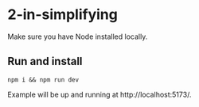 # 2-in-simplifying

Make sure you have Node installed locally.

## Run and install

```
npm i && npm run dev
```

Example will be up and running at http://localhost:5173/.

